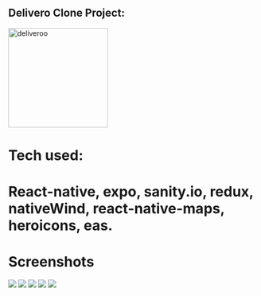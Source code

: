 ## Delivero Clone Project:

<img src="https://github.com/MahmoudKamal01/Deliveroo-clone/blob/main/images/deliveroo-logo.png?raw=true" alt="deliveroo" width="200" height="200" />

# Tech used:  
# React-native, expo, sanity.io, redux, nativeWind, react-native-maps, heroicons, eas.

# Screenshots
<img src="https://github.com/MahmoudKamal01/Deliveroo-clone/blob/main/images/1.jpeg?raw=true"  />
<img src="https://github.com/MahmoudKamal01/Deliveroo-clone/blob/main/images/2.jpeg?raw=true"  />
<img src="https://github.com/MahmoudKamal01/Deliveroo-clone/blob/main/images/3.jpeg?raw=true"  />
<img src="https://github.com/MahmoudKamal01/Deliveroo-clone/blob/main/images/4.jpeg?raw=true"  />
<img src="https://github.com/MahmoudKamal01/Deliveroo-clone/blob/main/images/5.jpeg?raw=true"  />
